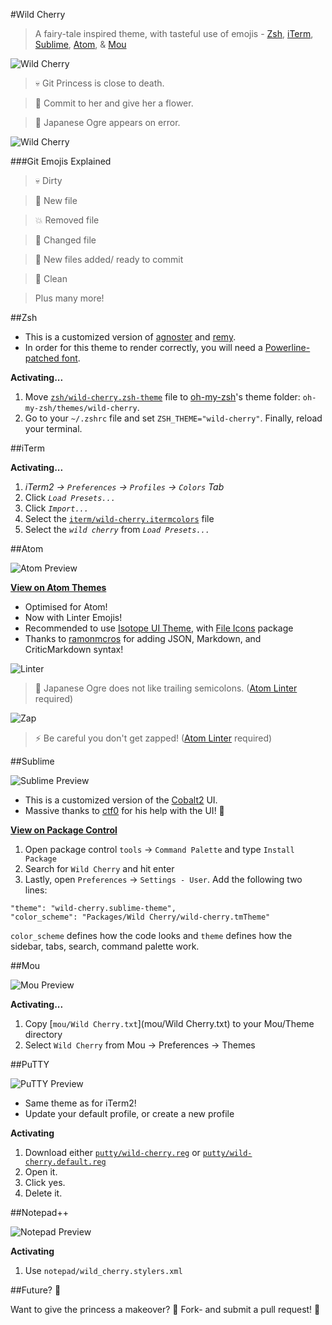 #Wild Cherry

> A fairy-tale inspired theme, with tasteful use of emojis - [Zsh](http://www.zsh.org/), [iTerm](http://www.iterm2.com/), [Sublime](http://www.sublimetext.com), [Atom](https://atom.io/), & [Mou](http://25.io/mou/)

![Wild Cherry](https://raw.githubusercontent.com/mashaal/wild-cherry/master/images/wild-cherry.jpg)

> :skull: Git Princess is close to death.

> :tulip: Commit to her and give her a flower.

> :japanese_ogre: Japanese Ogre appears on error.

![Wild Cherry](https://raw.githubusercontent.com/mashaal/wild-cherry/master/images/wild-cherry.gif)

###Git Emojis Explained

> :skull: Dirty

> :ribbon: New file

> :boom: Removed file

> :mushroom: Changed file

> :nail_care: New files added/ ready to commit

> :tulip: Clean

> Plus many more!

##Zsh

* This is a customized version of [agnoster](https://gist.github.com/3712874) and [remy](https://remysharp.com/2013/07/25/my-terminal-setup).
* In order for this theme to render correctly, you will need a [Powerline-patched font](https://github.com/powerline/fonts).

**Activating...**

1. Move [`zsh/wild-cherry.zsh-theme`](zsh/wild-cherry.zsh-theme) file to [oh-my-zsh](https://github.com/robbyrussell/oh-my-zsh/)'s theme folder: `oh-my-zsh/themes/wild-cherry`.
2. Go to your `~/.zshrc` file and set `ZSH_THEME="wild-cherry"`. Finally, reload your terminal.


##iTerm

**Activating...**

1. *iTerm2 → `Preferences` → `Profiles` → `Colors` Tab*
2. Click *`Load Presets...`*
3. Click *`Import...`*
4. Select the [`iterm/wild-cherry.itermcolors`](iterm/wild-cherry.itermcolors) file
5. Select the *`wild cherry`* from *`Load Presets...`*


##Atom

![Atom Preview](https://raw.githubusercontent.com/mashaal/wild-cherry/master/images/atom.png)

**[View on Atom Themes](https://atom.io/themes/wild-cherry)**

* Optimised for Atom!
* Now with Linter Emojis!
* Recommended to use [Isotope UI Theme](https://atom.io/themes/isotope-ui), with [File Icons](https://atom.io/packages/file-icons) package
* Thanks to [ramonmcros](https://github.com/ramonmcros) for adding JSON, Markdown, and CriticMarkdown syntax!

![Linter](https://raw.githubusercontent.com/mashaal/wild-cherry/master/images/linter.png)
> :japanese_ogre: Japanese Ogre does not like trailing semicolons. ([Atom Linter](https://atom.io/packages/linter) required)

![Zap](https://raw.githubusercontent.com/mashaal/wild-cherry/master/images/zap.png)
> :zap: Be careful you don't get zapped! ([Atom Linter](https://atom.io/packages/linter) required)


##Sublime

![Sublime Preview](https://raw.githubusercontent.com/mashaal/wild-cherry/master/images/sublime.png)

* This is a customized version of the [Cobalt2](https://github.com/wesbos/cobalt2) UI.
* Massive thanks to [ctf0](https://github.com/ctf0) for his help with the UI! :tophat:

**[View on Package Control](https://packagecontrol.io/packages/Wild%20Cherry)**

1. Open package control `tools` → `Command Palette` and type `Install Package`
2. Search for `Wild Cherry` and hit enter
3. Lastly, open `Preferences` → `Settings - User`. Add the following two lines:

```
"theme": "wild-cherry.sublime-theme",
"color_scheme": "Packages/Wild Cherry/wild-cherry.tmTheme"
```
`color_scheme` defines how the code looks and `theme` defines how the sidebar, tabs, search, command palette work.



##Mou

![Mou Preview](https://raw.githubusercontent.com/mashaal/wild-cherry/master/images/mou.jpg)

**Activating...**

1. Copy [`mou/Wild Cherry.txt`](mou/Wild Cherry.txt) to your Mou/Theme directory
2. Select `Wild Cherry` from Mou → Preferences → Themes

##PuTTY

![PuTTY Preview](https://raw.githubusercontent.com/mashaal/wild-cherry/master/images/putty.png)

* Same theme as for iTerm2!
* Update your default profile, or create a new profile

**Activating**

1. Download either [`putty/wild-cherry.reg`](putty/wild-cherry.reg) or [`putty/wild-cherry.default.reg`](putty/wild-cherry.default.reg)
2. Open it.
3. Click yes.
3. Delete it.

##Notepad++

![Notepad Preview](https://raw.githubusercontent.com/mashaal/wild-cherry/master/images/notepad.png)

**Activating**

1. Use `notepad/wild_cherry.stylers.xml`

##Future? :crystal_ball:

Want to give the princess a makeover? :lipstick: Fork- and submit a pull request! :ribbon:
